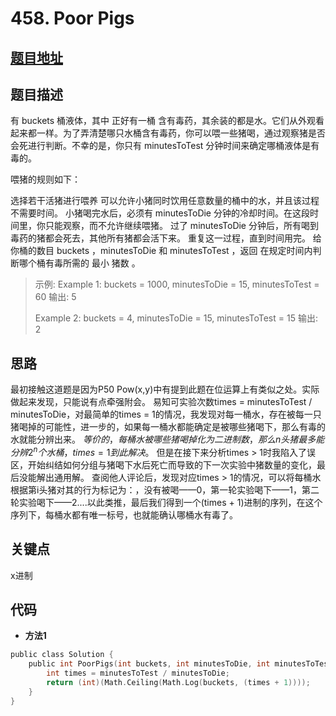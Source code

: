 #   458. Poor Pigs

  
  
  
##  [题目地址](https://leetcode.com/problems/poor-pigs/ )
  
  
  
##  题目描述
有 buckets 桶液体，其中 正好有一桶 含有毒药，其余装的都是水。它们从外观看起来都一样。为了弄清楚哪只水桶含有毒药，你可以喂一些猪喝，通过观察猪是否会死进行判断。不幸的是，你只有 minutesToTest 分钟时间来确定哪桶液体是有毒的。

喂猪的规则如下：

选择若干活猪进行喂养
可以允许小猪同时饮用任意数量的桶中的水，并且该过程不需要时间。
小猪喝完水后，必须有 minutesToDie 分钟的冷却时间。在这段时间里，你只能观察，而不允许继续喂猪。
过了 minutesToDie 分钟后，所有喝到毒药的猪都会死去，其他所有猪都会活下来。
重复这一过程，直到时间用完。
给你桶的数目 buckets ，minutesToDie 和 minutesToTest ，返回 在规定时间内判断哪个桶有毒所需的 最小 猪数 。

>
>示例:
>Example 1:
>buckets = 1000, minutesToDie = 15, minutesToTest = 60
>输出: 5
>
>Example 2:
>buckets = 4, minutesToDie = 15, minutesToTest = 15
>输出: 2
  
  
##  思路
最初接触这道题是因为P50 Pow(x,y)中有提到此题在位运算上有类似之处。实际做起来发现，只能说有点牵强附会。
易知可实验次数times = minutesToTest / minutesToDie，对最简单的times = 1的情况，我发现对每一桶水，存在被每一只猪喝掉的可能性，进一步的，如果每一桶水都能确定是被哪些猪喝下，那么有毒的水就能分辨出来。
$等价的，每桶水被哪些猪喝掉化为二进制数，那么n头猪最多能分辨2^n个水桶，times = 1到此解决。$
但是在接下来分析times > 1时我陷入了误区，开始纠结如何分组与猪喝下水后死亡而导致的下一次实验中猪数量的变化，最后没能解出通用解。
查阅他人评论后，发现对应times > 1的情况，可以将每桶水根据第i头猪对其的行为标记为：，没有被喝——0，第一轮实验喝下——1，第二轮实验喝下——2....以此类推，最后我们得到一个(times + 1)进制的序列，在这个序列下，每桶水都有唯一标号，也就能确认哪桶水有毒了。
  
  
  
##  关键点
x进制
  
  
##  代码
  
  
* **方法1**
```c
public class Solution {
    public int PoorPigs(int buckets, int minutesToDie, int minutesToTest) {
        int times = minutesToTest / minutesToDie;
        return (int)(Math.Ceiling(Math.Log(buckets, (times + 1))));
    }
}
```
  
  
